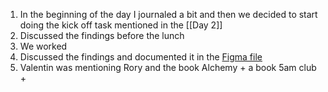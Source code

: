 1. In the beginning of the day I journaled a bit and then we decided to start doing the kick off task mentioned in the [[Day 2]]
2. Discussed the findings before the lunch
3. We worked 
4. Discussed the findings and documented it in the [Figma file](https://www.figma.com/board/ighN6xMdiL1SWROudjEfWQ/Competitor-Research?node-id=1-2&t=dzjHBk8xOH9ppkmU-1) 
5. Valentin was mentioning Rory and the book Alchemy + a book 5am club + 
